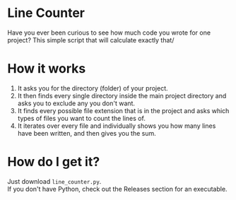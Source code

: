 # Line Counter
Have you ever been curious to see how much code you wrote for one project? This simple script that will calculate exactly that/

# How it works
1. It asks you for the directory (folder) of your project.
2. It then finds every single directory inside the main project directory and asks you to exclude any you don't want.
3. It finds every possible file extension that is in the project and asks which types of files you want to count the lines of.
4. It iterates over every file and individually shows you how many lines have been written, and then gives you the sum.

# How do I get it?
Just download `line_counter.py`.<br>
If you don't have Python, check out the Releases section for an executable.

